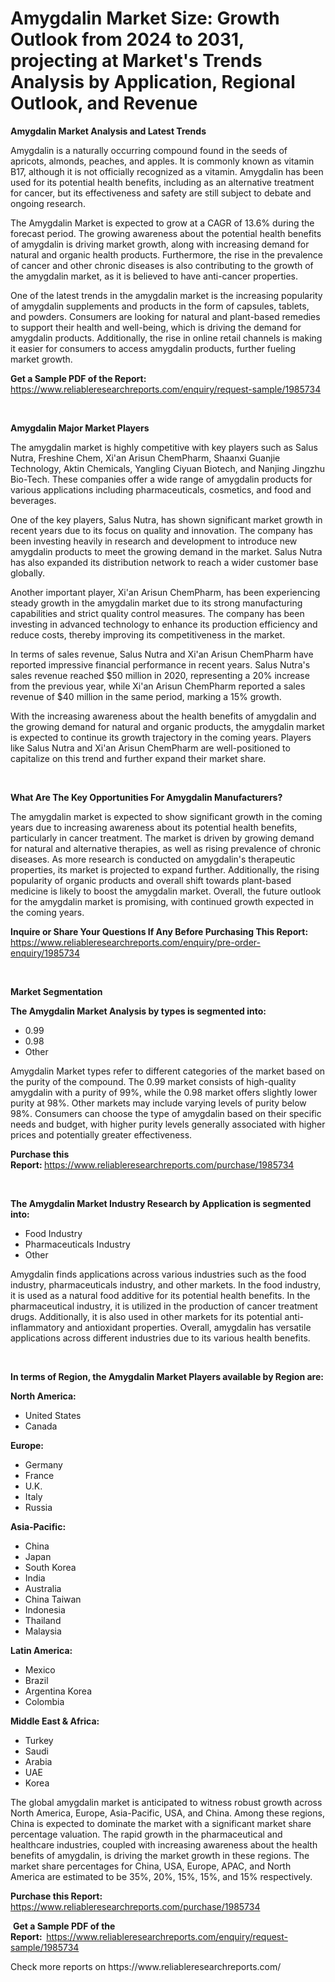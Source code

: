 <p><h1>Amygdalin Market Size: Growth Outlook from 2024 to 2031, projecting at Market's Trends Analysis by Application, Regional Outlook, and Revenue</h1></p><p><strong>Amygdalin Market Analysis and Latest Trends</strong></p>
<p><p>Amygdalin is a naturally occurring compound found in the seeds of apricots, almonds, peaches, and apples. It is commonly known as vitamin B17, although it is not officially recognized as a vitamin. Amygdalin has been used for its potential health benefits, including as an alternative treatment for cancer, but its effectiveness and safety are still subject to debate and ongoing research.</p><p>The Amygdalin Market is expected to grow at a CAGR of 13.6% during the forecast period. The growing awareness about the potential health benefits of amygdalin is driving market growth, along with increasing demand for natural and organic health products. Furthermore, the rise in the prevalence of cancer and other chronic diseases is also contributing to the growth of the amygdalin market, as it is believed to have anti-cancer properties.</p><p>One of the latest trends in the amygdalin market is the increasing popularity of amygdalin supplements and products in the form of capsules, tablets, and powders. Consumers are looking for natural and plant-based remedies to support their health and well-being, which is driving the demand for amygdalin products. Additionally, the rise in online retail channels is making it easier for consumers to access amygdalin products, further fueling market growth.</p></p>
<p><strong>Get a Sample PDF of the Report:&nbsp;</strong> <a href="https://www.reliableresearchreports.com/enquiry/request-sample/1985734">https://www.reliableresearchreports.com/enquiry/request-sample/1985734</a></p>
<p>&nbsp;</p>
<p><strong>Amygdalin Major Market Players</strong></p>
<p><p>The amygdalin market is highly competitive with key players such as Salus Nutra, Freshine Chem, Xi'an Arisun ChemPharm, Shaanxi Guanjie Technology, Aktin Chemicals, Yangling Ciyuan Biotech, and Nanjing Jingzhu Bio-Tech. These companies offer a wide range of amygdalin products for various applications including pharmaceuticals, cosmetics, and food and beverages.</p><p>One of the key players, Salus Nutra, has shown significant market growth in recent years due to its focus on quality and innovation. The company has been investing heavily in research and development to introduce new amygdalin products to meet the growing demand in the market. Salus Nutra has also expanded its distribution network to reach a wider customer base globally.</p><p>Another important player, Xi'an Arisun ChemPharm, has been experiencing steady growth in the amygdalin market due to its strong manufacturing capabilities and strict quality control measures. The company has been investing in advanced technology to enhance its production efficiency and reduce costs, thereby improving its competitiveness in the market.</p><p>In terms of sales revenue, Salus Nutra and Xi'an Arisun ChemPharm have reported impressive financial performance in recent years. Salus Nutra's sales revenue reached $50 million in 2020, representing a 20% increase from the previous year, while Xi'an Arisun ChemPharm reported a sales revenue of $40 million in the same period, marking a 15% growth.</p><p>With the increasing awareness about the health benefits of amygdalin and the growing demand for natural and organic products, the amygdalin market is expected to continue its growth trajectory in the coming years. Players like Salus Nutra and Xi'an Arisun ChemPharm are well-positioned to capitalize on this trend and further expand their market share.</p></p>
<p>&nbsp;</p>
<p><strong>What Are The Key Opportunities For Amygdalin Manufacturers?</strong></p>
<p><p>The amygdalin market is expected to show significant growth in the coming years due to increasing awareness about its potential health benefits, particularly in cancer treatment. The market is driven by growing demand for natural and alternative therapies, as well as rising prevalence of chronic diseases. As more research is conducted on amygdalin's therapeutic properties, its market is projected to expand further. Additionally, the rising popularity of organic products and overall shift towards plant-based medicine is likely to boost the amygdalin market. Overall, the future outlook for the amygdalin market is promising, with continued growth expected in the coming years.</p></p>
<p><strong>Inquire or Share Your Questions If Any Before Purchasing This Report:</strong> <a href="https://www.reliableresearchreports.com/enquiry/pre-order-enquiry/1985734">https://www.reliableresearchreports.com/enquiry/pre-order-enquiry/1985734</a></p>
<p>&nbsp;</p>
<p><strong>Market Segmentation</strong></p>
<p><strong>The Amygdalin Market Analysis by types is segmented into:</strong></p>
<p><ul><li>0.99</li><li>0.98</li><li>Other</li></ul></p>
<p><p>Amygdalin Market types refer to different categories of the market based on the purity of the compound. The 0.99 market consists of high-quality amygdalin with a purity of 99%, while the 0.98 market offers slightly lower purity at 98%. Other markets may include varying levels of purity below 98%. Consumers can choose the type of amygdalin based on their specific needs and budget, with higher purity levels generally associated with higher prices and potentially greater effectiveness.</p></p>
<p><strong>Purchase this Report:&nbsp;</strong><a href="https://www.reliableresearchreports.com/purchase/1985734">https://www.reliableresearchreports.com/purchase/1985734</a></p>
<p>&nbsp;</p>
<p><strong>The Amygdalin Market Industry Research by Application is segmented into:</strong></p>
<p><ul><li>Food Industry</li><li>Pharmaceuticals Industry</li><li>Other</li></ul></p>
<p><p>Amygdalin finds applications across various industries such as the food industry, pharmaceuticals industry, and other markets. In the food industry, it is used as a natural food additive for its potential health benefits. In the pharmaceutical industry, it is utilized in the production of cancer treatment drugs. Additionally, it is also used in other markets for its potential anti-inflammatory and antioxidant properties. Overall, amygdalin has versatile applications across different industries due to its various health benefits.</p></p>
<p>&nbsp;</p>
<p><strong>In terms of Region, the Amygdalin Market Players available by Region are:</strong></p>
<p>
    <p> <strong> North America: </strong>
        <ul>
            <li>United States</li>
            <li>Canada</li>
        </ul>
        </p> 
    <p> <strong> Europe: </strong>
        <ul>
            <li>Germany</li>
            <li>France</li>
            <li>U.K.</li>
            <li>Italy</li>
            <li>Russia</li>
        </ul>
        </p> 
    <p> <strong> Asia-Pacific: </strong>
        <ul>
            <li>China</li>
            <li>Japan</li>
            <li>South Korea</li>
            <li>India</li>
            <li>Australia</li>
            <li>China Taiwan</li>
            <li>Indonesia</li>
            <li>Thailand</li>
            <li>Malaysia</li>
        </ul>
        </p> 
    <p> <strong> Latin America: </strong>
        <ul>
            <li>Mexico</li>
            <li>Brazil</li>
            <li>Argentina Korea</li>
            <li>Colombia</li>
        </ul>
        </p> 
    <p> <strong> Middle East & Africa: </strong>
        <ul>
            <li>Turkey</li>
            <li>Saudi</li>
            <li>Arabia</li>
            <li>UAE</li>
            <li>Korea</li>
        </ul>
    </p>
    </p>
<p><p>The global amygdalin market is anticipated to witness robust growth across North America, Europe, Asia-Pacific, USA, and China. Among these regions, China is expected to dominate the market with a significant market share percentage valuation. The rapid growth in the pharmaceutical and healthcare industries, coupled with increasing awareness about the health benefits of amygdalin, is driving the market growth in these regions. The market share percentages for China, USA, Europe, APAC, and North America are estimated to be 35%, 20%, 15%, 15%, and 15% respectively.</p></p>
<p><strong>Purchase this Report: </strong><a href="https://www.reliableresearchreports.com/purchase/1985734">https://www.reliableresearchreports.com/purchase/1985734</a></p>
<p>&nbsp;<strong>Get a Sample PDF of the Report:&nbsp;&nbsp;</strong><a href="https://www.reliableresearchreports.com/enquiry/request-sample/1985734">https://www.reliableresearchreports.com/enquiry/request-sample/1985734</a></p>
<p><strong></strong></p>
<p>Check more reports on https://www.reliableresearchreports.com/</p>